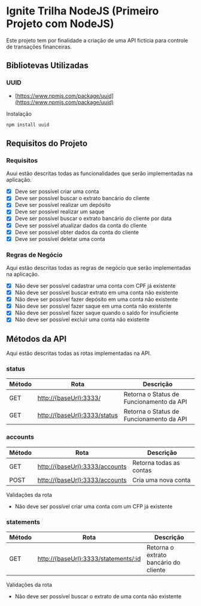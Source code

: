 
# Ignite Trilha NodeJS (Primeiro Projeto com NodeJS)

Este projeto tem por finalidade a criação de uma API fictícia para controle de transações financeiras.

## Bibliotevas Utilizadas

### UUID

- [https://www.npmjs.com/package/uuid](https://www.npmjs.com/package/uuid)

Instalação

```bash
npm install uuid
```

## Requisitos do Projeto

### Requisitos

Auui estão descritas todas as funcionalidades que serão implementadas na aplicação.

- [x] Deve ser possível criar uma conta
- [x] Deve ser possível buscar o extrato bancário do cliente
- [x] Deve ser possível realizar um depósito
- [x] Deve ser possível realizar um saque
- [x] Deve ser possível buscar o extrato bancário do cliente por data
- [x] Deve ser possível atualizar dados da conta do cliente
- [x] Deve ser possível obter dados da conta do cliente
- [X] Deve ser possível deletar uma conta

### Regras de Negócio

Aqui estão descritas todas as regras de negócio que serão implementadas na aplicação.

- [x] Não deve ser possível cadastrar uma conta com CPF já existente
- [x] Não deve ser possível buscar extrato em uma conta não existente
- [x] Não deve ser possível fazer depósito em uma conta não existente
- [x] Não deve ser possível fazer saque em uma conta não existente
- [x] Não deve ser possível fazer saque quando o saldo for insuficiente
- [X] Não deve ser possível excluir uma conta não existente

## Métodos da API

Aqui estão descritas todas as rotas implementadas na API.

### status

| Método | Rota | Descrição |
| ------ | ------ | ------ |
| GET | [http://{baseUrl}:3333/](http://{baseUrl}:3333/) | Retorna o Status de Funcionamento da API |
| GET | [http://{baseUrl}:3333/status](http://{baseUrl}:3333/status) | Retorna o Status de Funcionamento da API |

### accounts

| Método | Rota | Descrição |
| ------ | ------ | ------ |
| GET | [http://{baseUrl}:3333/accounts](http://{baseUrl}:3333/accounts) | Retorna todas as contas |
| POST | [http://{baseUrl}:3333/accounts](http://{baseUrl}:3333/accounts) | Cria uma nova conta |

Validações da rota

- Não deve ser possível criar uma conta com um CFP já existente

### statements

| Método | Rota | Descrição |
| ------ | ------ | ------ |
| GET | [http://{baseUrl}:3333/statements/:id](http://{baseUrl}:3333/statements/:id) | Retorna o extrato bancário do cliente |

Validações da rota

- Não deve ser possível buscar o extrato de uma conta não existente
